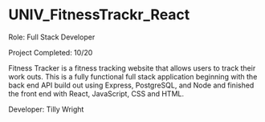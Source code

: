 # UNIV_FitnessTrackr_React
	
Role: Full Stack Developer

Project Completed: 10/20

Fitness Tracker is a fitness tracking website that allows users to track their work outs. 
This is a fully functional full stack application beginning with the back end API build out using Express, PostgreSQL, and Node and finished the front end with React, JavaScript, CSS and HTML.

Developer: Tilly Wright
